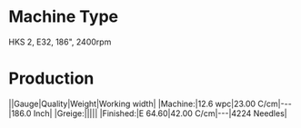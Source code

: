 # Machine Type
HKS 2, E32, 186", 2400rpm

# Production
||Gauge|Quality|Weight|Working width|
|Machine:|12.6 wpc|23.00 C/cm|---|186.0 Inch|
|Greige:|||||
|Finished:|E 64.60|42.00 C/cm|---|4224 Needles|
